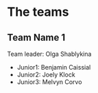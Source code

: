 # The teams 

## Team Name 1
Team leader: Olga Shablykina

* Junior1: Benjamin Caissial
* Junior2: Joely Klock
* Junior3: Melvyn Corvo
